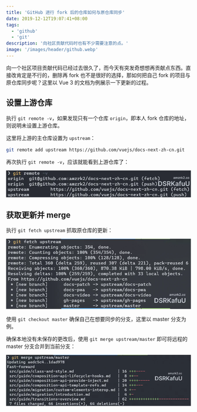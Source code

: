 ```yaml
---
title: 'GitHub 进行 fork 后的仓库如何与原仓库同步'
date: 2019-12-12T19:07:41+08:00
tags:
  - 'github'
  - 'git'
description: '向社区贡献代码时也有不少需要注意的点。'
image: '/images/header/github.webp'
---
```


向一个社区项目贡献代码已经过去很久了，而今天有突发奇想想再贡献点东西。直接改肯定是不行的，删除再 fork 也不是很好的选择，那如何把自己 fork 的项目与原仓库同步呢？这里以 Vue 3 的文档为例展示一下更新的过程。

<!--more-->

## 设置上游仓库

执行 `git remote -v`，如果发现只有一个仓库 `origin`，即本人 fork 仓库的地址，则说明未设置上游仓库。

这里将上游的主仓库设置为 `upstream`：

```bash
git remote add upstream https://github.com/vuejs/docs-next-zh-cn.git
```

再次执行 `git remote -v`，应该就能看到上游仓库了：

![上游仓库预览](20190928191446.webp)

## 获取更新并 merge

执行 `git fetch upstream` 抓取原仓库的更新：

![抓取更新预览](20190928191627.webp)

使用 `git checkout master` 确保自己在想要同步的分支，这里以 master 分支为例。

确保本地没有未保存的更改后，使用 `git merge upstream/master` 即可将远程的 master 分支合并到当前分支：

![合并预览](20190928191842.webp)
